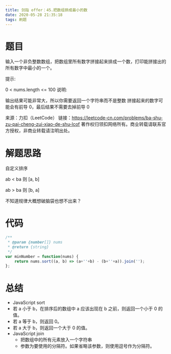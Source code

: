 ```yaml
---
title: 剑指 offer：45.把数组排成最小的数
date: 2020-05-28 21:35:18
tags: 刷题
---
```


# 题目

输入一个非负整数数组，把数组里所有数字拼接起来排成一个数，打印能拼接出的所有数字中最小的一个。



提示:

0 < nums.length <= 100
说明:

输出结果可能非常大，所以你需要返回一个字符串而不是整数
拼接起来的数字可能会有前导 0，最后结果不需要去掉前导 0

来源：力扣（LeetCode）
链接：https://leetcode-cn.com/problems/ba-shu-zu-pai-cheng-zui-xiao-de-shu-lcof
著作权归领扣网络所有。商业转载请联系官方授权，非商业转载请注明出处。



# 解题思路

自定义排序

ab < ba 则 [a, b]

ab > ba 则 [b, a]

不知道规律大概想破脑袋也想不出来？



# 代码

```js
/**
 * @param {number[]} nums
 * @return {string}
 */
var minNumber = function(nums) {
    return nums.sort((a, b) => (a+''+b) - (b+''+a)).join('');
};
```



# 总结

*  JavaScript sort
  *  若 a 小于 b，在排序后的数组中 a 应该出现在 b 之前，则返回一个小于 0 的值。
  *  若 a 等于 b，则返回 0。
  *  若 a 大于 b，则返回一个大于 0 的值。
*  JavaScript join
	*  把数组中的所有元素放入一个字符串
	*  参数为要使用的分隔符。如果省略该参数，则使用逗号作为分隔符。